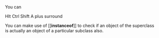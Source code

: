 You can 

HIt Ctrl Shift A plus surround 


You can make use of [[**instanceof**]] to check if an object of the superclass is actually an object of a particular subclass also.


